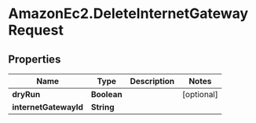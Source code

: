 # AmazonEc2.DeleteInternetGatewayRequest

## Properties

Name | Type | Description | Notes
------------ | ------------- | ------------- | -------------
**dryRun** | **Boolean** |  | [optional] 
**internetGatewayId** | **String** |  | 


